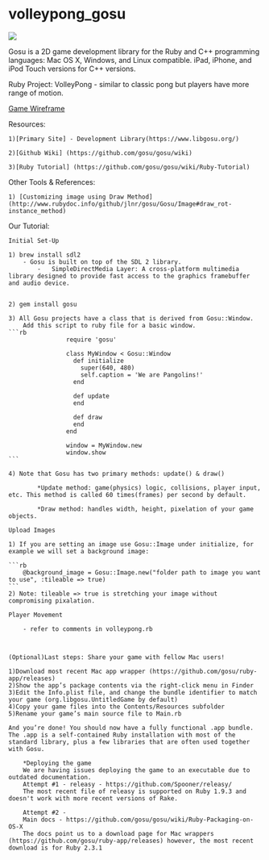 # volleypong_gosu

<!-- Each group needs to create a getting started tutorial on their topic. It should be:

Written in markdown and on a Github Repo
You should include screen shots, gifs, diagrams, or other tools that will help make the guide as useful as possible (but don't waste time on styling, this project is about content, not style).
You should look to the offical docs/start guides for inspiration, but make yours more approachable for WDI students. Think about what assumed knowledge is in the offical docs, and unassume it. Fill in the missing pieces.
Make sure to note dependencies, and similarities/differences to other types of tech we've studied.
Any code files that are needed should be included in this repo. This includes Gemfiles or package.json! -->

![](http://blog.uberpong.com/wp-content/uploads/2012/10/Forrest-Gump-ping-pong-funny.gif)

Gosu is a 2D game development library for the Ruby and C++ programming languages: Mac OS X, Windows, and Linux compatible. iPad, iPhone, and iPod Touch versions for C++ versions.

Ruby Project: VolleyPong  - similar to classic pong but players have more range of motion.

[Game Wireframe](http://i.imgur.com/S3dsYY2.jpg)

Resources:

    1)[Primary Site] - Development Library(https://www.libgosu.org/)

    2)[Github Wiki] (https://github.com/gosu/gosu/wiki)

    3)[Ruby Tutorial] (https://github.com/gosu/gosu/wiki/Ruby-Tutorial)

Other Tools & References:
    
    1) [Customizing image using Draw Method](http://www.rubydoc.info/github/jlnr/gosu/Gosu/Image#draw_rot-instance_method)

Our Tutorial: 

    Initial Set-Up

    1) brew install sdl2
        - Gosu is built on top of the SDL 2 library.
            -   SimpleDirectMedia Layer: A cross-platform multimedia library designed to provide fast access to the graphics framebuffer and audio device.


    2) gem install gosu

    3) All Gosu projects have a class that is derived from Gosu::Window.
        Add this script to ruby file for a basic window. 
    ```rb
                    require 'gosu'

                    class MyWindow < Gosu::Window
                      def initialize
                        super(640, 480)
                        self.caption = 'We are Pangolins!'
                      end

                      def update
                      end

                      def draw
                      end
                    end

                    window = MyWindow.new
                    window.show
    ```

    4) Note that Gosu has two primary methods: update() & draw()
        
            *Update method: game(physics) logic, collisions, player input, etc. This method is called 60 times(frames) per second by default. 

            *Draw method: handles width, height, pixelation of your game objects.

    Upload Images

    1) If you are setting an image use Gosu::Image under initialize, for example we will set a background image: 

    ```rb
        @background_image = Gosu::Image.new("folder path to image you want to use", :tileable => true)
    ```
    2) Note: tileable => true is stretching your image without compromising pixalation. 

    Player Movement

        - refer to comments in volleypong.rb



    (Optional)Last steps: Share your game with fellow Mac users!

    1)Download most recent Mac app wrapper (https://github.com/gosu/ruby-app/releases)
    2)Show the app’s package contents via the right-click menu in Finder
    3)Edit the Info.plist file, and change the bundle identifier to match your game (org.libgosu.UntitledGame by default)
    4)Copy your game files into the Contents/Resources subfolder
    5)Rename your game’s main source file to Main.rb

    And you’re done! You should now have a fully functional .app bundle.
    The .app is a self-contained Ruby installation with most of the standard library, plus a few libraries that are often used together with Gosu.

        *Deploying the game
        We are having issues deploying the game to an executable due to outdated documentation.
        Attempt #1 - releasy - https://github.com/Spooner/releasy/
        The most recent file of releasy is supported on Ruby 1.9.3 and doesn't work with more recent versions of Rake.
        
        Attempt #2 -
        Main docs - https://github.com/gosu/gosu/wiki/Ruby-Packaging-on-OS-X
        The docs point us to a download page for Mac wrappers (https://github.com/gosu/ruby-app/releases) however, the most recent download is for Ruby 2.3.1

